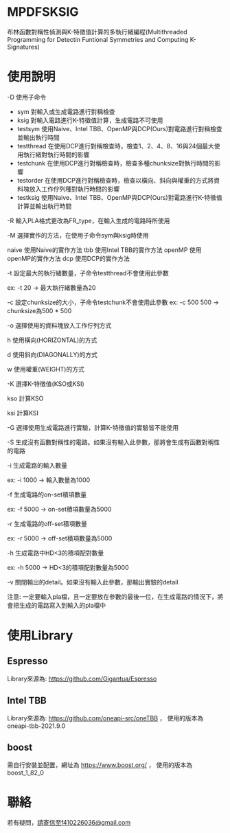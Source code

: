 # MPDFSKSIG

布林函數對稱性偵測與K-特徵值計算的多執行緒編程(Multithreaded Programming for Detectin Funtional Symmetries and Computing K-Signatures)

# 使用說明

-D 使用子命令

- sym 對輸入或生成電路進行對稱檢查
- ksig 對輸入電路進行K-特徵值計算，生成電路不可使用  
- testsym 使用Naive、Intel TBB、OpenMP與DCP(Ours)對電路進行對稱檢查並輸出執行時間
- testthread 在使用DCP進行對稱檢查時，檢查1、2、4、8、16與24個最大使用執行緒對執行時間的影響
- testchunk 在使用DCP進行對稱檢查時，檢查多種chunksize對執行時間的影響 
- testorder 在使用DCP進行對稱檢查時，檢查以橫向、斜向與權重的方式將資料塊放入工作佇列種對執行時間的影響
- testksig 使用Naive、Intel TBB、OpenMP與DCP(Ours)對電路進行K-特徵值計算並輸出執行時間

-R 輸入PLA格式更改為FR_type，在輸入生成的電路時所使用

-M 選擇實作的方法，在使用子命令sym與ksig時使用

  naive 使用Naive的實作方法
  tbb 使用Intel TBB的實作方法
  openMP 使用openMP的實作方法
  dcp 使用DCP的實作方法

-t 設定最大的執行緒數量，子命令testthread不會使用此參數

  ex: -t 20 -> 最大執行緒數量為20

-c 設定chunksize的大小，子命令testchunk不會使用此參數
  ex: -c 500 500 -> chunksize為500 * 500

-o 選擇使用的資料塊放入工作佇列方式

  h 使用橫向(HORIZONTAL)的方式
  
  d 使用斜向(DIAGONALLY)的方式
  
  w 使用權重(WEIGHT)的方式

-K 選擇K-特徵值(KSO或KSI)

  kso 計算KSO
  
  ksi 計算KSI

-G 選擇使用生成電路進行實驗，計算K-特徵值的實驗皆不能使用

-S 生成沒有函數對稱性的電路。如果沒有輸入此參數，那將會生成有函數對稱性的電路

-i 生成電路的輸入數量

  ex: -i 1000 -> 輸入數量為1000
  
-f 生成電路的on-set積項數量

  ex: -f 5000 -> on-set積項數量為5000
  
-r 生成電路的off-set積項數量

  ex: -r 5000 -> off-set積項數量為5000
  
-h 生成電路中HD<3的積項配對數量

  ex: -h 5000 -> HD<3的積項配對數量為5000

-v 關閉輸出的detail。如果沒有輸入此參數，那輸出實驗的detail

注意: 一定要輸入pla檔，且一定要放在參數的最後一位，在生成電路的情況下，將會把生成的電路寫入到輸入的pla檔中

# 使用Library

## Espresso
Library來源為: https://github.com/Gigantua/Espresso

## Intel TBB
Library來源為: https://github.com/oneapi-src/oneTBB ，
使用的版本為oneapi-tbb-2021.9.0

## boost
需自行安裝並配置，網址為 https://www.boost.org/ ，
使用的版本為boost_1_82_0

# 聯絡
若有疑問，請寄信至f410226036@gmail.com
